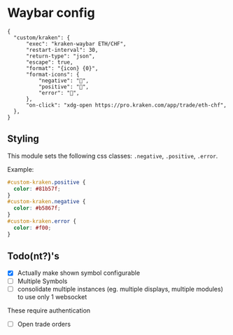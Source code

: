 # Waybar config
```jsonc
{
  "custom/kraken": {
      "exec": "kraken-waybar ETH/CHF",
      "restart-interval": 30,
      "return-type": "json",
      "escape": true,
      "format": "{icon} {0}",
      "format-icons": {
          "negative": "󰔳",
          "positive": "󰔵",
          "error": "",
      },
      "on-click": "xdg-open https://pro.kraken.com/app/trade/eth-chf",
  },
}
```

## Styling
This module sets the following css classes: `.negative`, `.positive`, `.error`.

Example:
```css
#custom-kraken.positive {
  color: #81b57f;
}
#custom-kraken.negative {
  color: #b5867f;
}
#custom-kraken.error {
  color: #f00;
}
```

## Todo(nt?)'s
* [x] Actually make shown symbol configurable
* [ ] Multiple Symbols
* [ ] consolidate multiple instances (eg. multiple displays, multiple modules) to use only 1 websocket

These require authentication
* [ ] Open trade orders
